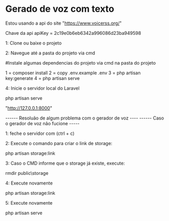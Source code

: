 # Gerado de voz com texto

Estou usando a api do site "https://www.voicerss.org/"

Chave da api
apiKey = 2c19e0b6eb6342a996086d23ba949598

1: Clone ou baixe o projeto

2: Navegue até a pasta do projeto via cmd

#Instale algumas dependencias do projeto via cmd na pasta do projeto

1 = composer install
2 = copy .env.example .env
3 = php artisan key:generate
4 = php artisan serve

4: Inicie o servidor local do Laravel

php artisan serve

"http://127.0.0.1:8000"

------ Resoluão de algum problema com o gerador de voz ----
------ Caso o gerador de voz não fucione -----

1: feche o servidor com (ctrl + c)

2: Execute o comando para criar o link de storage:

php artisan storage:link

3: Caso o CMD informe que o storage já existe, execute:

rmdir public\storage

4: Execute novamente 

php artisan storage:link

5: Execute novamente

php artisan serve








